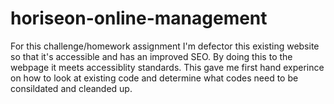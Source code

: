 # horiseon-online-management

For this challenge/homework assignment I'm defector this existing website so that it's accessible and has an improved SEO. By doing this to the webpage it meets accessiblity standards. This gave me first hand experince on how to look at existing code and determine what codes need to be consildated and cleanded up.  